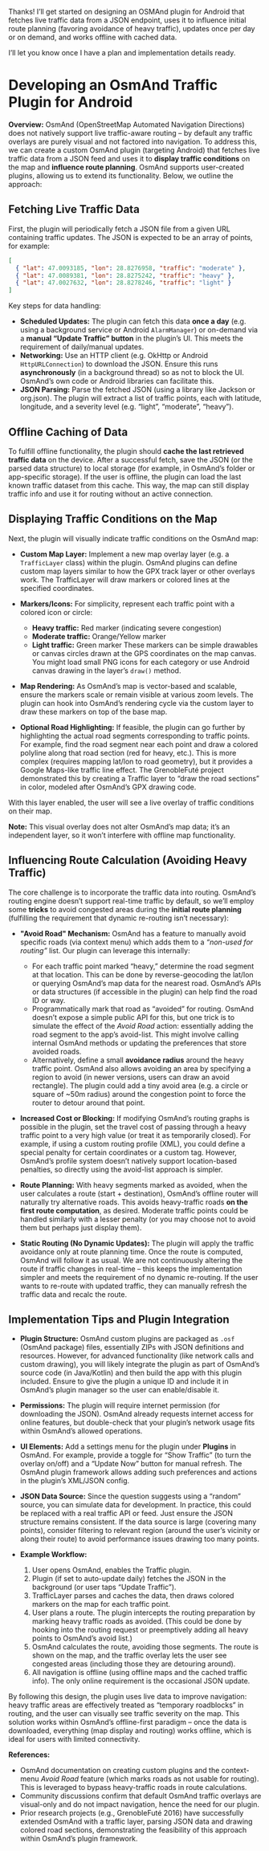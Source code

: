 Thanks! I’ll get started on designing an OSMAnd plugin for Android that fetches live traffic data from a JSON endpoint, uses it to influence initial route planning (favoring avoidance of heavy traffic), updates once per day or on demand, and works offline with cached data.

I’ll let you know once I have a plan and implementation details ready.


# Developing an OsmAnd Traffic Plugin for Android

**Overview:** OsmAnd (OpenStreetMap Automated Navigation Directions) does not natively support live traffic-aware routing – by default any traffic overlays are purely visual and not factored into navigation. To address this, we can create a custom OsmAnd plugin (targeting Android) that fetches live traffic data from a JSON feed and uses it to **display traffic conditions** on the map and **influence route planning**. OsmAnd supports user-created plugins, allowing us to extend its functionality. Below, we outline the approach:

## Fetching Live Traffic Data

First, the plugin will periodically fetch a JSON file from a given URL containing traffic updates. The JSON is expected to be an array of points, for example:

```json
[
  { "lat": 47.0093185, "lon": 28.8276958, "traffic": "moderate" },
  { "lat": 47.0089381, "lon": 28.8275242, "traffic": "heavy" },
  { "lat": 47.0027632, "lon": 28.8278246, "traffic": "light" }
]
```

Key steps for data handling:

* **Scheduled Updates:** The plugin can fetch this data **once a day** (e.g. using a background service or Android `AlarmManager`) or on-demand via a **manual “Update Traffic” button** in the plugin’s UI. This meets the requirement of daily/manual updates.
* **Networking:** Use an HTTP client (e.g. OkHttp or Android `HttpURLConnection`) to download the JSON. Ensure this runs **asynchronously** (in a background thread) so as not to block the UI. OsmAnd’s own code or Android libraries can facilitate this.
* **JSON Parsing:** Parse the fetched JSON (using a library like Jackson or org.json). The plugin will extract a list of traffic points, each with latitude, longitude, and a severity level (e.g. “light”, “moderate”, “heavy”).

## Offline Caching of Data

To fulfill offline functionality, the plugin should **cache the last retrieved traffic data** on the device. After a successful fetch, save the JSON (or the parsed data structure) to local storage (for example, in OsmAnd’s folder or app-specific storage). If the user is offline, the plugin can load the last known traffic dataset from this cache. This way, the map can still display traffic info and use it for routing without an active connection.

## Displaying Traffic Conditions on the Map

Next, the plugin will visually indicate traffic conditions on the OsmAnd map:

* **Custom Map Layer:** Implement a new map overlay layer (e.g. a `TrafficLayer` class) within the plugin. OsmAnd plugins can define custom map layers similar to how the GPX track layer or other overlays work. The TrafficLayer will draw markers or colored lines at the specified coordinates.
* **Markers/Icons:** For simplicity, represent each traffic point with a colored icon or circle:

  * **Heavy traffic:** Red marker (indicating severe congestion)
  * **Moderate traffic:** Orange/Yellow marker
  * **Light traffic:** Green marker
    These markers can be simple drawables or canvas circles drawn at the GPS coordinates on the map canvas. You might load small PNG icons for each category or use Android canvas drawing in the layer’s `draw()` method.
* **Map Rendering:** As OsmAnd’s map is vector-based and scalable, ensure the markers scale or remain visible at various zoom levels. The plugin can hook into OsmAnd’s rendering cycle via the custom layer to draw these markers on top of the base map.
* **Optional Road Highlighting:** If feasible, the plugin can go further by highlighting the actual road segments corresponding to traffic points. For example, find the road segment near each point and draw a colored polyline along that road section (red for heavy, etc.). This is more complex (requires mapping lat/lon to road geometry), but it provides a Google Maps-like traffic line effect. The GrenobleFuté project demonstrated this by creating a Traffic layer to “draw the road sections” in color, modeled after OsmAnd’s GPX drawing code.

With this layer enabled, the user will see a live overlay of traffic conditions on their map.

**Note:** This visual overlay does not alter OsmAnd’s map data; it’s an independent layer, so it won’t interfere with offline map functionality.

## Influencing Route Calculation (Avoiding Heavy Traffic)

The core challenge is to incorporate the traffic data into routing. OsmAnd’s routing engine doesn’t support real-time traffic by default, so we’ll employ some **tricks** to avoid congested areas during the **initial route planning** (fulfilling the requirement that dynamic re-routing isn’t necessary):

* **"Avoid Road" Mechanism:** OsmAnd has a feature to manually avoid specific roads (via context menu) which adds them to a *“non-used for routing”* list. Our plugin can leverage this internally:

  * For each traffic point marked “heavy,” determine the road segment at that location. This can be done by reverse-geocoding the lat/lon or querying OsmAnd’s map data for the nearest road. OsmAnd’s APIs or data structures (if accessible in the plugin) can help find the road ID or way.
  * Programmatically mark that road as “avoided” for routing. OsmAnd doesn’t expose a simple public API for this, but one trick is to simulate the effect of the *Avoid Road* action: essentially adding the road segment to the app’s avoid-list. This might involve calling internal OsmAnd methods or updating the preferences that store avoided roads.
  * Alternatively, define a small **avoidance radius** around the heavy traffic point. OsmAnd also allows avoiding an area by specifying a region to avoid (in newer versions, users can draw an avoid rectangle). The plugin could add a tiny avoid area (e.g. a circle or square of \~50m radius) around the congestion point to force the router to detour around that point.
* **Increased Cost or Blocking:** If modifying OsmAnd’s routing graphs is possible in the plugin, set the travel cost of passing through a heavy traffic point to a very high value (or treat it as temporarily closed). For example, if using a custom routing profile (XML), you could define a special penalty for certain coordinates or a custom tag. However, OsmAnd’s profile system doesn’t natively support location-based penalties, so directly using the avoid-list approach is simpler.
* **Route Planning:** With heavy segments marked as avoided, when the user calculates a route (start + destination), OsmAnd’s offline router will naturally try alternative roads. This avoids heavy-traffic roads **on the first route computation**, as desired. Moderate traffic points could be handled similarly with a lesser penalty (or you may choose not to avoid them but perhaps just display them).
* **Static Routing (No Dynamic Updates):** The plugin will apply the traffic avoidance only at route planning time. Once the route is computed, OsmAnd will follow it as usual. We are not continuously altering the route if traffic changes in real-time – this keeps the implementation simpler and meets the requirement of no dynamic re-routing. If the user wants to re-route with updated traffic, they can manually refresh the traffic data and recalc the route.

## Implementation Tips and Plugin Integration

* **Plugin Structure:** OsmAnd custom plugins are packaged as `.osf` (OsmAnd package) files, essentially ZIPs with JSON definitions and resources. However, for advanced functionality (like network calls and custom drawing), you will likely integrate the plugin as part of OsmAnd’s source code (in Java/Kotlin) and then build the app with this plugin included. Ensure to give the plugin a unique ID and include it in OsmAnd’s plugin manager so the user can enable/disable it.
* **Permissions:** The plugin will require internet permission (for downloading the JSON). OsmAnd already requests internet access for online features, but double-check that your plugin’s network usage fits within OsmAnd’s allowed operations.
* **UI Elements:** Add a settings menu for the plugin under **Plugins** in OsmAnd. For example, provide a toggle for “Show Traffic” (to turn the overlay on/off) and a “Update Now” button for manual refresh. The OsmAnd plugin framework allows adding such preferences and actions in the plugin’s XML/JSON config.
* **JSON Data Source:** Since the question suggests using a “random” source, you can simulate data for development. In practice, this could be replaced with a real traffic API or feed. Just ensure the JSON structure remains consistent. If the data source is large (covering many points), consider filtering to relevant region (around the user’s vicinity or along their route) to avoid performance issues drawing too many points.
* **Example Workflow:**

  1. User opens OsmAnd, enables the Traffic plugin.
  2. Plugin (if set to auto-update daily) fetches the JSON in the background (or user taps “Update Traffic”).
  3. TrafficLayer parses and caches the data, then draws colored markers on the map for each traffic point.
  4. User plans a route. The plugin intercepts the routing preparation by marking heavy traffic roads as avoided. (This could be done by hooking into the routing request or preemptively adding all heavy points to OsmAnd’s avoid list.)
  5. OsmAnd calculates the route, avoiding those segments. The route is shown on the map, and the traffic overlay lets the user see congested areas (including those they are detouring around).
  6. All navigation is offline (using offline maps and the cached traffic info). The only online requirement is the occasional JSON update.

By following this design, the plugin uses live data to improve navigation: heavy traffic areas are effectively treated as “temporary roadblocks” in routing, and the user can visually see traffic severity on the map. This solution works within OsmAnd’s offline-first paradigm – once the data is downloaded, everything (map display and routing) works offline, which is ideal for users with limited connectivity.

**References:**

* OsmAnd documentation on creating custom plugins and the context-menu *Avoid Road* feature (which marks roads as not usable for routing). This is leveraged to bypass heavy-traffic roads in route calculations.
* Community discussions confirm that default OsmAnd traffic overlays are visual-only and do not impact navigation, hence the need for our plugin.
* Prior research projects (e.g., GrenobleFuté 2016) have successfully extended OsmAnd with a traffic layer, parsing JSON data and drawing colored road sections, demonstrating the feasibility of this approach within OsmAnd’s plugin framework.
